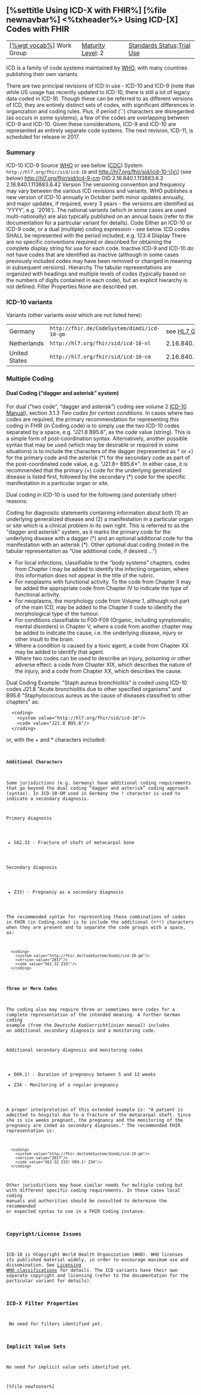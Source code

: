 \[%settitle Using ICD-X with FHIR%\]
\[%file newnavbar%\]
&lt;%txheader%&gt;
Using ICD-\[X\] Codes with FHIR
-------------------------------

|                                                  |                                             |                                                                                      |
|--------------------------------------------------|---------------------------------------------|--------------------------------------------------------------------------------------|
| [\[%wgt vocab%\]](%5B%wg%20vocab%%5D) Work Group | [Maturity Level](versions.html#maturity): 2 | [Standards Status](versions.html#std-process):[Trial Use](versions.html#std-process) |

ICD is a family of code systems maintained by [WHO](http://www.who.int/classifications/icd/en/), with many countries publishing their own variants.

There are two principal revisions of ICD in use - ICD-10 and ICD-9 (note that while US usage has recently updated to ICD-10, there is still a lot of legacy data coded in ICD-9). Though these can be referred to as different versions of ICD, they are entirely distinct sets of codes, with significant differences in organization and coding rules. Plus, if period ('.') characters are disregarded (as occurs in some systems), a few of the codes are overlapping between ICD-9 and ICD-10. Given these considerations, ICD-9 and ICD-10 are represented as entirely separate code systems. The next revision, ICD-11, is scheduled for release in 2017.

### Summary

ICD-10
ICD-9
Source
[WHO](http://www.who.int/classifications/icd/en/) or see below
([CDC](http://www.cdc.gov/nchs/icd/icd9.htm))
System
`http://hl7.org/fhir/sid/icd-10` and
http://hl7.org/fhir/sid/icd-10-\[x\] (see below)
http://hl7.org/fhir/sid/icd-9-cm
OID
2.16.840.1.113883.6.3
2.16.840.1.113883.6.42
Version
The versioning convention and frequency may vary between the various ICD revisions and variants. WHO publishes a new version of ICD-10 annually in October (with minor updates annually, and major updates, if required, every 3 years - the versions are identified as 'YYYY', e.g. '2016'). The national variants (which in some cases are used multi-nationally) are also typically published on an annual basis (refer to the documentation for a particular variant for details).
Code
Either an ICD-10 or ICD-9 code, or a dual (multiple) coding expression - see below. ICD codes SHALL be represented with the period included, e.g. 123.4
Display
There are no specific conventions required or described for obtaining the complete display string for use for each code.
Inactive
ICD-9 and ICD-10 do not have codes that are identified as inactive (although in some cases previously included codes may have been removed or changed in meaning in subsequent versions).
Hierarchy
The tabular representations are organized with headings and multiple levels of codes (typically based on the numbers of digits contained in each code), but an explicit hierarchy is not defined.
Filter Properties
None are described yet.
<span id="variants"></span>
### ICD-10 variants

Variants (other variants exist which are not listed here):

|               |                                             |                                                                        |
|---------------|---------------------------------------------|------------------------------------------------------------------------|
| Germany       | `http://fhir.de/CodeSystem/dimdi/icd-10-gm` | see [HL7 Germany page](http://wiki.hl7.de/index.php?title=Kodesysteme) |
| Netherlands   | `http://hl7.org/fhir/sid/icd-10-nl`         | 2.16.840.1.113883.6.3.2                                                |
| United States | `http://hl7.org/fhir/sid/icd-10-cm`         | 2.16.840.1.113883.6.90                                                 |

<span id="multiple-coding"></span>
### Multiple Coding

#### Dual Coding (“dagger and asterisk” system)

For dual ("two code", “dagger and asterisk”) coding see volume 2 [ICD-10 Manual](http://www.who.int/entity/classifications/icd/ICD-10_2nd_ed_volume2.pdf)), section 3.1.3 *Two codes for certain conditions*. In cases where two codes are required, the primary recommendation for representing this coding in FHIR (in Coding.code) is to simply use the two ICD-10 codes separated by a space, e.g. "J21.8 B95.6", as the code value (string). This is a simple form of post-coordination syntax. Alternatively, another possible syntax that may be used (which may be desirable or required in some situations) is to include the characters of the dagger (represented as † or +) for the primary code and the asterisk (\*) for the secondary code as part of the post-coordinated code value, e.g. "J21.8+ B95.6\*". In either case, it is recommended that the primary (+) code for the underlying generalized disease is listed first, followed by the secondary (\*) code for the specific manifestation in a particular organ or site.

Dual coding in ICD-10 is used for the following (and potentially other) reasons:

Coding for diagnostic statements containing information about both (1) an underlying generalized disease and (2) a manifestation in a particular organ or site which is a clinical problem in its own right. This is referred to as the "dagger and asterisk" system, as it marks the primary code for the underlying disease with a dagger (†) and an optional additional code for the manifestation with an asterisk (\*).
Other optional dual coding (noted in the tabular representation as “Use additional code, if desired ...”)
-   For local infections, classifiable to the “body systems” chapters, codes from Chapter I may be added to identify the infecting organism, where this information does not appear in the title of the rubric.
-   For neoplasms with functional activity. To the code from Chapter II may be added the appropriate code from Chapter IV to indicate the type of functional activity.
-   For neoplasms, the morphology code from Volume 1, although not part of the main ICD, may be added to the Chapter II code to identify the morphological type of the tumour.
-   For conditions classifiable to F00-F09 (Organic, including symptomatic, mental disorders) in Chapter V, where a code from another chapter may be added to indicate the cause, i.e. the underlying disease, injury or other insult to the brain.
-   Where a condition is caused by a toxic agent, a code from Chapter XX may be added to identify that agent.
-   Where two codes can be used to describe an injury, poisoning or other adverse effect: a code from Chapter XIX, which describes the nature of the injury, and a code from Chapter XX, which describes the cause.

Dual Coding Example: "Staph aureus bronchiolitis" is coded using ICD-10 codes J21.8 "Acute bronchiolitis due to other specified organisms" and B95.6 "Staphylococcus aureus as the cause of diseases classified to other chapters" as:

      <coding>
        <system value="http://hl7.org/fhir/sid/icd-10"/>
        <code value="J21.8 B95.6"/>
      </coding>

or, with the + and \* characters included:
      <coding>
        <system value="http://hl7.org/fhir/sid/icd-10"/>
        <code value="J21.8+ B95.6*"/>
      </coding>

#### Additional Characters

Some jurisdictions (e.g. Germany) have additional coding requirements that go beyond the dual coding “dagger and asterisk” coding approach (syntax). In ICD-10-GM used in Germany the ! character is used to indicate a secondary diagnosis.

Primary diagnosis

-   S62.32 - Fracture of shaft of metacarpal bone

Secondary diagnosis

-   Z33! - Pregnancy as a secondary diagnosis

The recommended syntax for representing these combinations of codes in FHIR (in Coding.code) is to include the additional (+\*!) characters when they are present and to separate the code groups with a space, as:

      <coding>
        <system value="http://fhir.de/CodeSystem/dimdi/icd-10-gm"/>
        <version value="2017"/>
        <code value="S62.32 Z33!"/>
      </coding>

#### Three or More Codes

The coding also may require three or sometimes more codes for a complete representation of the intended meaning. A further German coding example (from the *Deutsche Kodierrichtlinien* manual) includes an additional secondary diagnosis and a monitoring code.

Additional secondary diagnosis and monitoring codes

-   O09.1! - Duration of pregnancy between 5 and 13 weeks
-   Z34 - Monitoring of a regular pregnancy

A proper interpretation of this extended example is: "A patient is admitted to hospital due to a fracture of the metacarpal shaft. Since she is six weeks pregnant, the pregnancy and the monitoring of the pregnancy are coded as secondary diagnoses." The recommended FHIR representation is:

      <coding>
        <system value="http://fhir.de/CodeSystem/dimdi/icd-10-gm"/>
        <version value="2017"/>
        <code value="S62.32 Z33! O09.1! Z34"/>
      </coding>

Other jurisdictions may have similar needs for multiple coding but with different specific coding requirements. In those cases local coding manuals and authorities should be consulted to determine the recommended or expected syntax to use in a FHIR Coding instance.

### Copyright/License Issues

ICD-10 is ©Copyright World Health Organization (WHO). WHO licenses its published material widely, in order to encourage maximum use and dissemination. See [Licensing WHO classifications](http://www.who.int/about/licensing/classifications/en/) for details. The ICD variants have their own separate copyright and licensing (refer to the documentation for the particular variant for details).

### ICD-X Filter Properties

<span id="filters"></span>
No need for filters identified yet.

### Implicit Value Sets

No need for implicit value sets identified yet.

\[%file newfooter%\]
